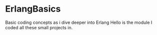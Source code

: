 # ErlangBasics
Basic coding concepts as i dive deeper into Erlang
Hello is the module I coded all these small projects in.
